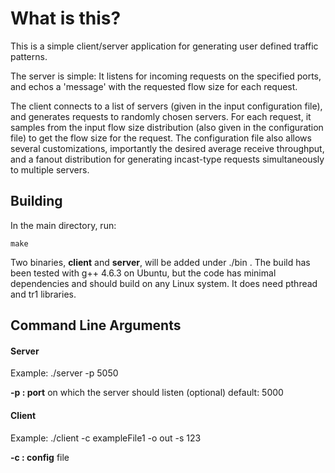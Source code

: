 # What is this?

This is a simple client/server application for generating user defined 
traffic patterns.

The server is simple: It listens for incoming requests on the specified 
ports, and echos a 'message' with the requested flow size for each request.

The client connects to a list of servers (given in the input configuration 
file), and generates requests to randomly chosen servers. For each request, 
it samples from the input flow size distribution (also given in the configuration 
file) to get the flow size for the request. The configuration file also allows 
several customizations, importantly the desired average receive throughput, 
and a fanout distribution for generating incast-type requests simultaneously 
to multiple servers.

## Building

In the main directory, run:

```
make 
```

Two binaries, **client** and **server**, will be added under ./bin . The build
has been tested with g++ 4.6.3 on Ubuntu, but the code has minimal dependencies 
and should build on any Linux system. It does need pthread and tr1 libraries.

## Command Line Arguments

#### Server
Example: ./server -p 5050

   **-p  :  port** on which the server should listen (optional)
           default: 5000

#### Client
Example: ./client -c exampleFile1 -o out -s 123

   **-c : config** file 
